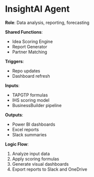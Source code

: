 
# InsightAI Agent

**Role**: Data analysis, reporting, forecasting

**Shared Functions**:
- Idea Scoring Engine
- Report Generator
- Partner Matching

**Triggers**:
- Repo updates
- Dashboard refresh

**Inputs**:
- TAPGTP formulas
- IHS scoring model
- BusinessBuilder pipeline

**Outputs**:
- Power BI dashboards
- Excel reports
- Slack summaries

**Logic Flow**:
1. Analyze input data
2. Apply scoring formulas
3. Generate visual dashboards
4. Export reports to Slack and OneDrive
